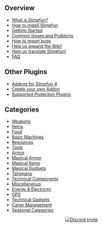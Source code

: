 ## Overview
* [What is Slimefun?](https://github.com/Slimefun/Slimefun4/wiki/Slimefun-in-a-nutshell)
* [How to install Slimefun](https://github.com/Slimefun/Slimefun4/wiki/Installing-Slimefun)
* [Getting Started](https://github.com/Slimefun/Slimefun4/wiki/Getting-Started)
* [Common Issues and Problems](https://github.com/Slimefun/Slimefun4/wiki/Common-Issues)
* [How to report bugs](https://github.com/Slimefun/Slimefun4/wiki/How-to-report-bugs)
* [Help us expand the Wiki!](https://github.com/Slimefun/Slimefun4/wiki/Expanding-the-Wiki)
* [Help us translate Slimefun!](https://github.com/Slimefun/Slimefun4/wiki/Translating-Slimefun)
* [FAQ](https://github.com/Slimefun/Slimefun4/wiki/FAQ)

## Other Plugins
* [Addons for Slimefun 4](https://github.com/Slimefun/Slimefun4/wiki/Addons)
* [Create your own Addon](https://github.com/Slimefun/Slimefun4/wiki/Developer-Guide)
* [Supported Protection Plugins](https://github.com/Slimefun/Slimefun4/wiki/Protection-Plugins)

## Categories
* [Weapons](https://github.com/Slimefun/Slimefun4/wiki/Weapons)
* [Items](https://github.com/Slimefun/Slimefun4/wiki/Items)
* [Food](https://github.com/Slimefun/Slimefun4/wiki/Food)
* [Basic Machines](https://github.com/Slimefun/Slimefun4/wiki/Basic-Machines)
* [Resources](https://github.com/Slimefun/Slimefun4/wiki/Resources)
* [Tools](https://github.com/Slimefun/Slimefun4/wiki/Tools)
* [Armor](https://github.com/Slimefun/Slimefun4/wiki/Armor)
* [Magical Armor](https://github.com/Slimefun/Slimefun4/wiki/Magical-Armor)
* [Magical Items](https://github.com/Slimefun/Slimefun4/wiki/Magical-Items)
* [Magical Gadgets](https://github.com/Slimefun/Slimefun4/wiki/Magical-Gadgets)
* [Talismans](https://github.com/Slimefun/Slimefun4/wiki/Talismans)
* [Technical Components](https://github.com/Slimefun/Slimefun4/wiki/Technical-Components)
* [Miscellaneous](https://github.com/Slimefun/Slimefun4/wiki/Miscellaneous-Items)
* [Energy & Electricity](https://github.com/Slimefun/Slimefun4/wiki/Electric-Machines)
* [GPS](https://github.com/Slimefun/Slimefun4/wiki/GPS)
* [Technical Gadgets](https://github.com/Slimefun/Slimefun4/wiki/Technical-Gadgets)
* [Cargo Management](https://github.com/Slimefun/Slimefun4/wiki/Cargo-Management)
* [Seasonal Categories](https://github.com/Slimefun/Slimefun4/wiki/Seasonal-Categories)

<p align="center">
  <a href="https://discord.gg/fsD4Bkh">
    <img src="https://img.shields.io/discord/565557184348422174?color=7289DA&label=Discord&style=for-the-badge" alt="Discord Invite"/>
  </a>
</p>
